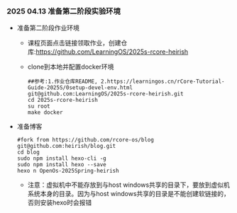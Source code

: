 ### 2025 04.13 准备第二阶段实验环境

- 准备第二阶段作业环境

  - 课程页面点击链接领取作业，创建仓库:https://github.com/LearningOS/2025s-rcore-heirish

  - clone到本地并配置docker环境

    ```
    ##参考:1.作业仓库README, 2.https://learningos.cn/rCore-Tutorial-Guide-2025S/0setup-devel-env.html
    git@github.com:LearningOS/2025s-rcore-heirish.git
    cd 2025s-rcore-heirish
    su root
    make docker
    ```

- 准备博客

  ```
  #fork from https://github.com/rcore-os/blog 
  git@github.com:heirish/blog.git
  cd blog
  sudo npm install hexo-cli -g 
  sudo npm install hexo --save
  hexo n OpenOs-2025Spring-heirish
  ```
  - 注意：虚拟机中不能存放到与host windows共享的目录下，要放到虚似机系统本身的目录。因为与host windows共享的目录是不能创建软链接的， 否则安装hexo时会报错